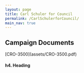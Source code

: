 ```yaml
---
layout: page
title: Carl Schuler for Council
permalink: /CarlSchulerforCouncil/
main_nav: true
---
```

## Campaign Documents

<p> [CRO-3500](assets/CRO-3500.pdf)<h4>h4. Heading</p>

